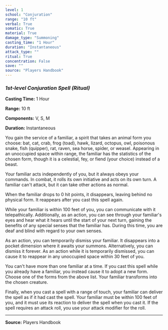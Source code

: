 ```yaml
---
level: 1
school: "Conjuration"
range: "10 ft"
verbal: True
somatic: True
material: True
damage_type: "Summoning"
casting_time: "1 Hour"
duration: "Instantaneous"
attack_type: ""
ritual: True
concentration: False
save: ""
source: "Players Handbook"
---
```


### *1st-level Conjuration Spell* *(Ritual)*

**Casting Time:** 1 Hour

**Range:** 10 ft

**Components:** V, S, M

**Duration:** Instantaneous

You gain the service of a familiar, a spirit that takes an animal form you choose: bat, cat, crab, frog (toad), hawk, lizard, octopus, owl, poisonous snake, fish (quipper), rat, raven, sea horse, spider, or weasel. Appearing in an unoccupied space within range, the familiar has the statistics of the chosen form, though it is a celestial, fey, or fiend (your choice) instead of a beast.
 
 Your familiar acts independently of you, but it always obeys your commands. In combat, it rolls its own initiative and acts on its own turn. A familiar can't attack, but it can take other actions as normal.
 
 When the familiar drops to 0 hit points, it disappears, leaving behind no physical form. It reappears after you cast this spell again.
 
 While your familiar is within 100 feet of you, you can communicate with it telepathically. Additionally, as an action, you can see through your familiar's eyes and hear what it hears until the start of your next turn, gaining the benefits of any special senses that the familiar has. During this time, you are deaf and blind with regard to your own senses.
 
 As an action, you can temporarily dismiss your familiar. It disappears into a pocket dimension where it awaits your summons. Alternatively, you can dismiss it forever. As an action while it is temporarily dismissed, you can cause it to reappear in any unoccupied space within 30 feet of you.
 
 You can't have more than one familiar at a time. If you cast this spell while you already have a familiar, you instead cause it to adopt a new form. Choose one of the forms from the above list. Your familiar transforms into the chosen creature.
 
 Finally, when you cast a spell with a range of touch, your familiar can deliver the spell as if it had cast the spell. Your familiar must be within 100 feet of you, and it must use its reaction to deliver the spell when you cast it. If the spell requires an attack roll, you use your attack modifier for the roll.

---
**Source:** Players Handbook
